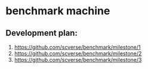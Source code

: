 # benchmark machine

## Development plan:

1. https://github.com/scverse/benchmark/milestone/1
2. https://github.com/scverse/benchmark/milestone/2
3. https://github.com/scverse/benchmark/milestone/3
